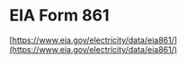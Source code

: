 # EIA Form 861

[https://www.eia.gov/electricity/data/eia861/](https://www.eia.gov/electricity/data/eia861/)
